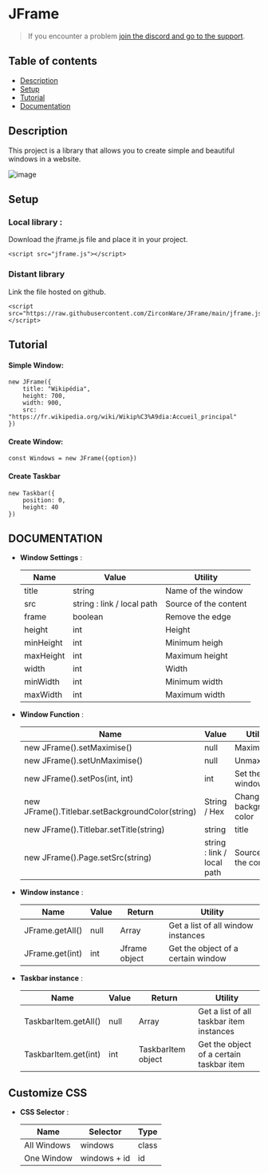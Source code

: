 # JFrame

> If you encounter a problem [join the discord and go to the support](https://discord.gg/8BnPPR89MG).

## Table of contents
* [Description](#description)
* [Setup](#setup)
* [Tutorial](#tutorial)
* [Documentation](#documentation)

## Description
This project is a library that allows you to create simple and beautiful windows in a website.

![image](https://user-images.githubusercontent.com/46485459/135723707-ac0c8fe9-fbe7-4d3d-a2b7-85d5a6378e6c.png)
	
## Setup
### Local library :

Download the jframe.js file and place it in your project.

```
<script src="jframe.js"></script>
```

### Distant library

Link the file hosted on github.

```
<script src="https://raw.githubusercontent.com/ZirconWare/JFrame/main/jframe.js"></script>
```
## Tutorial

#### Simple Window:

```
new JFrame({
	title: "Wikipédia",
	height: 700,
	width: 900,
	src: "https://fr.wikipedia.org/wiki/Wikip%C3%A9dia:Accueil_principal"
})
```
#### Create Window:
```
const Windows = new JFrame({option})
```
#### Create Taskbar
```
new Taskbar({
    position: 0,
    height: 40
})
```

## DOCUMENTATION

* **Window Settings** :

    **Name**|**Value**|**Utility**
    -----|-----|-----
    title|string|Name of the window
    src|string : link / local path|Source of the content
    frame|boolean|Remove the edge
    height|int|Height
    minHeight|int|Minimum heigh
    maxHeight|int|Maximum height
    width|int|Width
    minWidth|int|Minimum width
    maxWidth|int|Maximum width
    

* **Window Function** :

    **Name**|**Value**|**Utility**
    -----|-----|-----
    new JFrame().setMaximise()|null|Maximise
    new JFrame().setUnMaximise()|null|Unmaximise
    new JFrame().setPos(int, int)|int|Set the window pos
    new JFrame().Titlebar.setBackgroundColor(string)|String / Hex|Change background color
    new JFrame().Titlebar.setTitle(string)|string|title
    new JFrame().Page.setSrc(string)|string : link / local path|Source of the content
    
* **Window instance** :

    **Name**|**Value**|**Return**|**Utility**
    -----|-----|-----|------
    JFrame.getAll()|null|Array|Get a list of all window instances
    JFrame.get(int)|int|Jframe object|Get the object of a certain window
    
* **Taskbar instance** :

    **Name**|**Value**|**Return**|**Utility**
    -----|-----|-----|------
    TaskbarItem.getAll()|null|Array|Get a list of all taskbar item instances
    TaskbarItem.get(int)|int|TaskbarItem object|Get the object of a certain taskbar item
## Customize CSS

* **CSS Selector** :

    **Name**|**Selector**|**Type**
    -----|-----|-----
    All Windows|windows|class
    One Window|windows + id|id
